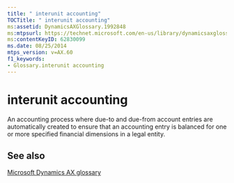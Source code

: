 ```yaml
---
title: " interunit accounting"
TOCTitle: " interunit accounting"
ms:assetid: DynamicsAXGlossary.1992848
ms:mtpsurl: https://technet.microsoft.com/en-us/library/dynamicsaxglossary.1992848(v=AX.60)
ms:contentKeyID: 62830099
ms.date: 08/25/2014
mtps_version: v=AX.60
f1_keywords:
- Glossary.interunit accounting
---
```


# interunit accounting

An accounting process where due-to and due-from account entries are automatically created to ensure that an accounting entry is balanced for one or more specified financial dimensions in a legal entity.

## See also

[Microsoft Dynamics AX glossary](glossary/microsoft-dynamics-ax-glossary.md)

  


